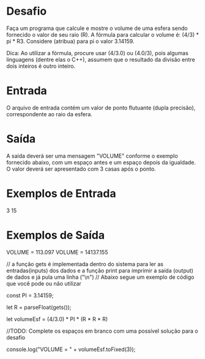# Desafio
Faça um programa que calcule e mostre o volume de uma esfera sendo fornecido o valor de seu raio (R). A fórmula para calcular o volume é: (4/3) * pi * R3. Considere (atribua) para pi o valor 3.14159.

Dica: Ao utilizar a fórmula, procure usar (4/3.0) ou (4.0/3), pois algumas linguagens (dentre elas o C++), assumem que o resultado da divisão entre dois inteiros é outro inteiro.

# Entrada
O arquivo de entrada contém um valor de ponto flutuante (dupla precisão), correspondente ao raio da esfera.

# Saída
A saída deverá ser uma mensagem "VOLUME" conforme o exemplo fornecido abaixo, com um espaço antes e um espaço depois da igualdade. O valor deverá ser apresentado com 3 casas após o ponto.

 
# Exemplos de Entrada	
3
15

# Exemplos de Saída
VOLUME = 113.097
VOLUME = 14137.155

// a função gets é implementada dentro do sistema para ler as entradas(inputs) dos dados e a função print para imprimir a saída (output) de dados e já pula uma linha ("\n")
// Abaixo segue um exemplo de código que você pode ou não utilizar

const PI = 3.14159;

let R = parseFloat(gets());

let volumeEsf = (4/3.0) * PI * (R * R * R)

//TODO: Complete os espaços em branco com uma possível solução para o desafio

console.log("VOLUME = "  +  volumeEsf.toFixed(3));
